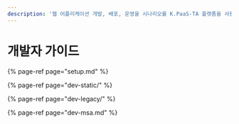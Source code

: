 ```yaml
---
description: '웹 어플리케이션 개발, 배포, 운영을 시나리오를 K.PaaS-TA 플랫폼을 사용하여 실제 구성하는 과정을 설명합니다.'
---
```


# 개발자 가이드

{% page-ref page="setup.md" %}

{% page-ref page="dev-static/" %}

{% page-ref page="dev-legacy/" %}

{% page-ref page="dev-msa.md" %}



